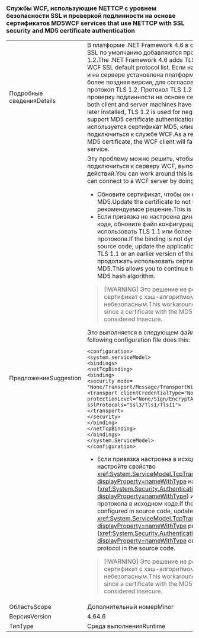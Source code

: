 ### <a name="wcf-services-that-use-nettcp-with-ssl-security-and-md5-certificate-authentication"></a><span data-ttu-id="eb243-101">Службы WCF, использующие NETTCP с уровнем безопасности SSL и проверкой подлинности на основе сертификатов MD5</span><span class="sxs-lookup"><span data-stu-id="eb243-101">WCF services that use NETTCP with SSL security and MD5 certificate authentication</span></span>

|   |   |
|---|---|
|<span data-ttu-id="eb243-102">Подробные сведения</span><span class="sxs-lookup"><span data-stu-id="eb243-102">Details</span></span>|<span data-ttu-id="eb243-103">В платформе .NET Framework 4.6 в список протоколов WCF SSL по умолчанию добавляются протоколы TLS 1.1 и TLS 1.2.</span><span class="sxs-lookup"><span data-stu-id="eb243-103">The .NET Framework 4.6 adds TLS 1.1 and TLS 1.2 to the WCF SSL default protocol list.</span></span> <span data-ttu-id="eb243-104">Если на клиентском компьютере и на сервере установлена платформа .NET Framework 4.6 или более поздняя версия, для согласования используется протокол TLS 1.2. Протокол TLS 1.2 не поддерживает проверку подлинности на основе сертификатов MD5.</span><span class="sxs-lookup"><span data-stu-id="eb243-104">When both client and server machines have the .NET Framework 4.6 or later installed, TLS 1.2 is used for negotiation.TLS 1.2 does not support MD5 certificate authentication.</span></span> <span data-ttu-id="eb243-105">Поэтому, если используется сертификат MD5, клиент WCF не сможет подключиться к службе WCF.</span><span class="sxs-lookup"><span data-stu-id="eb243-105">As a result, if a customer uses an MD5 certificate, the WCF client will fail to connect to the WCF service.</span></span>|
|<span data-ttu-id="eb243-106">Предложение</span><span class="sxs-lookup"><span data-stu-id="eb243-106">Suggestion</span></span>|<span data-ttu-id="eb243-107">Эту проблему можно решить, чтобы клиент WCF мог подключиться к серверу WCF, выполнив любое из следующих действий.</span><span class="sxs-lookup"><span data-stu-id="eb243-107">You can work around this issue so that a WCF client can connect to a WCF server by doing any of the following:</span></span><ul><li><span data-ttu-id="eb243-108">Обновите сертификат, чтобы он не использовал алгоритм MD5.</span><span class="sxs-lookup"><span data-stu-id="eb243-108">Update the certificate to not use the MD5 algorithm.</span></span> <span data-ttu-id="eb243-109">Это рекомендуемое решение.</span><span class="sxs-lookup"><span data-stu-id="eb243-109">This is the recommended solution.</span></span></li><li><span data-ttu-id="eb243-110">Если привязка не настроена динамически в исходном коде, обновите файл конфигурации приложения, чтобы использовать TLS 1.1 или более раннюю версию протокола.</span><span class="sxs-lookup"><span data-stu-id="eb243-110">If the binding is not dynamically configured in source code, update the application's configuration file to use TLS 1.1 or an earlier version of the protocol.</span></span> <span data-ttu-id="eb243-111">Это позволяет продолжать использовать сертификат с хэш-алгоритмом MD5.</span><span class="sxs-lookup"><span data-stu-id="eb243-111">This allows you to continue to use a certificate with the MD5 hash algorithm.</span></span></li></ul> <blockquote> [!WARNING] <span data-ttu-id="eb243-112">Это решение не рекомендуется, поскольку сертификат с хэш-алгоритмом MD5 считается небезопасным.</span><span class="sxs-lookup"><span data-stu-id="eb243-112">This workaround is not recommended, since a certificate with the MD5 hash algorithm is considered insecure.</span></span></blockquote> <span data-ttu-id="eb243-113">Это выполняется в следующем файле конфигурации:</span><span class="sxs-lookup"><span data-stu-id="eb243-113">The following configuration file does this:</span></span><pre><code class="language-xml">&lt;configuration&gt;&#13;&#10;&lt;system.serviceModel&gt;&#13;&#10;&lt;bindings&gt;&#13;&#10;&lt;netTcpBinding&gt;&#13;&#10;&lt;binding&gt;&#13;&#10;&lt;security mode= &quot;None/Transport/Message/TransportWithMessageCredential&quot; &gt;&#13;&#10;&lt;transport clientCredentialType=&quot;None/Windows/Certificate&quot;&#13;&#10;protectionLevel=&quot;None/Sign/EncryptAndSign&quot;&#13;&#10;sslProtocols=&quot;Ssl3/Tls1/Tls11&quot;&gt;&#13;&#10;&lt;/transport&gt;&#13;&#10;&lt;/security&gt;&#13;&#10;&lt;/binding&gt;&#13;&#10;&lt;/netTcpBinding&gt;&#13;&#10;&lt;/bindings&gt;&#13;&#10;&lt;/system.ServiceModel&gt;&#13;&#10;&lt;/configuration&gt;&#13;&#10;</code></pre><ul><li><span data-ttu-id="eb243-114">Если привязка настроена в исходном коде динамически, настройте свойство <xref:System.ServiceModel.TcpTransportSecurity.SslProtocols?displayProperty=nameWithType> на использование TLS 1.1 (<xref:System.Security.Authentication.SslProtocols.Tls11?displayProperty=nameWithType>) или более ранней версии протокола в исходном коде.</span><span class="sxs-lookup"><span data-stu-id="eb243-114">If the binding is dynamically configured in source code, update the <xref:System.ServiceModel.TcpTransportSecurity.SslProtocols?displayProperty=nameWithType> property to use TLS 1.1 (<xref:System.Security.Authentication.SslProtocols.Tls11?displayProperty=nameWithType> or an earlier version of the protocol in the source code.</span></span></li></ul> <blockquote> [!WARNING] <span data-ttu-id="eb243-115">Это решение не рекомендуется, поскольку сертификат с хэш-алгоритмом MD5 считается небезопасным.</span><span class="sxs-lookup"><span data-stu-id="eb243-115">This workaround is not recommended, since a certificate with the MD5 hash algorithm is considered insecure.</span></span></blockquote> |
|<span data-ttu-id="eb243-116">Область</span><span class="sxs-lookup"><span data-stu-id="eb243-116">Scope</span></span>|<span data-ttu-id="eb243-117">Дополнительный номер</span><span class="sxs-lookup"><span data-stu-id="eb243-117">Minor</span></span>|
|<span data-ttu-id="eb243-118">Версия</span><span class="sxs-lookup"><span data-stu-id="eb243-118">Version</span></span>|<span data-ttu-id="eb243-119">4.6</span><span class="sxs-lookup"><span data-stu-id="eb243-119">4.6</span></span>|
|<span data-ttu-id="eb243-120">Тип</span><span class="sxs-lookup"><span data-stu-id="eb243-120">Type</span></span>|<span data-ttu-id="eb243-121">Среда выполнения</span><span class="sxs-lookup"><span data-stu-id="eb243-121">Runtime</span></span>|

